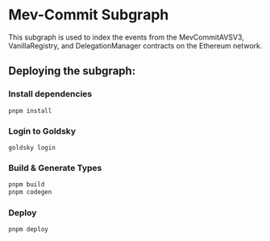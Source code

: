 # Mev-Commit Subgraph

This subgraph is used to index the events from the MevCommitAVSV3, VanillaRegistry, and DelegationManager contracts on the Ethereum network.

## Deploying the subgraph:

### Install dependencies

```ssh
pnpm install
```

### Login to Goldsky

```ssh
goldsky login
```

### Build & Generate Types

```bash
pnpm build
pnpm codegen
```

### Deploy

```bash
pnpm deploy
```

